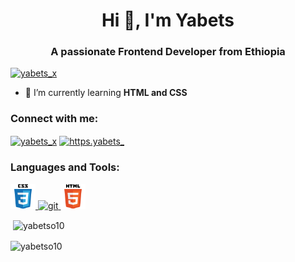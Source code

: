 <h1 align="center">Hi 👋, I'm Yabets</h1>
<h3 align="center">A passionate Frontend Developer from Ethiopia</h3>

<p align="left"> <a href="https://twitter.com/yabets_x" target="blank"><img src="https://img.shields.io/twitter/follow/yabets_x?logo=twitter&style=for-the-badge" alt="yabets_x" /></a> </p>

- 🌱 I’m currently learning **HTML and CSS**

<h3 align="left">Connect with me:</h3>
<p align="left">
<a href="https://twitter.com/yabets_x" target="blank"><img align="center" src="https://raw.githubusercontent.com/rahuldkjain/github-profile-readme-generator/master/src/images/icons/Social/twitter.svg" alt="yabets_x" height="30" width="40" /></a>
<a href="https://instagram.com/https.yabets_" target="blank"><img align="center" src="https://raw.githubusercontent.com/rahuldkjain/github-profile-readme-generator/master/src/images/icons/Social/instagram.svg" alt="https.yabets_" height="30" width="40" /></a>
</p>

<h3 align="left">Languages and Tools:</h3>
<p align="left"> <a href="https://www.w3schools.com/css/" target="_blank" rel="noreferrer"> <img src="https://raw.githubusercontent.com/devicons/devicon/master/icons/css3/css3-original-wordmark.svg" alt="css3" width="40" height="40"/> </a> <a href="https://git-scm.com/" target="_blank" rel="noreferrer"> <img src="https://www.vectorlogo.zone/logos/git-scm/git-scm-icon.svg" alt="git" width="40" height="40"/> </a> <a href="https://www.w3.org/html/" target="_blank" rel="noreferrer"> <img src="https://raw.githubusercontent.com/devicons/devicon/master/icons/html5/html5-original-wordmark.svg" alt="html5" width="40" height="40"/> </a></p>

<p>&nbsp;<img align="center" src="https://github-readme-stats.vercel.app/api?username=yabetso10&show_icons=true&locale=en" alt="yabetso10" /></p>

<p><img align="center" src="https://github-readme-streak-stats.herokuapp.com/?user=yabetso10&" alt="yabetso10" /></p>
